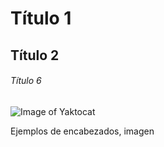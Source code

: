 # Título 1
## Título 2
###### Título 6

![Image of Yaktocat](https://octodex.github.com/images/yaktocat.png)

Ejemplos de encabezados, imagen
